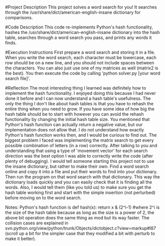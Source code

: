 #Project Description
This project solves a word search for you! It searches through the /usr/share/dict/american-english-insane dictionary for comparisons.

#Code Description
This code re-implements Python's hash functionality, hashes the /usr/share/dict/american-english-insane dictionary into the hash table, searches through a word search you pass, and prints any words it finds.

#Execution Instructions
First prepare a word search and storing it in a file. When you write the word search, each character must be lowercase, each row should be on a new line, and you should not include spaces between the characters. You can also just use one of my matrices as well (matrix2 is the best). You then execute the code by calling 'python solver.py [your word search file]'.

#Reflection
The most interesting thing I learned was definitely how to implement the hash functionality. I enjoyed doing this because I had never done it before and I can now understand a hash table's usefulness. The only the thing I don't like about hash tables is that you have to rehash the entire thing when you need to grow. If you have some idea of how big the hash table should be to start with however you can avoid the rehash functionality by changing the initial hash table size.
You mentioned that Python's hash function can actually return a negative value, but our implementation does not allow that. I do not understand how exactly Python's hash function works then, and I would be curious to find out.
The biggest problem I faced was implementing the matrix search to get every possible combination of letters (in a row) correctly. After talking to you and understanding that using a type of 'movement vector' for each search direction was the best option I was able to correctly write the code (after plenty of debugging).
I would tell someone starting this project not to use the insane dictionary, but rather to make their own. Find a word search online and copy it into a file and put their words to find into your dictionary. Then run the program on that word search with that dictionary. This way the dictionary loads quickly and you can easily check that it is finding all the words. Also, I would tell them (like you told us) to make sure you get the hash table working first and start with the simple insertion (not perturbed) before moving on to the word search.


Notes: Python's hash function is
def hash(x):
    return x & (2^i-1) #where 2^i is the size of the hash table
because as long as the size is a power of 2, the above bit operation does the same thing as mod but its way faster.
The collision cases are explained in svn.python.org/view/python/trunk/Objects/dictobject.c?view=markup#l87 (scroll up a bit for the simpler case that they modified a bit with perturb to make it better).

